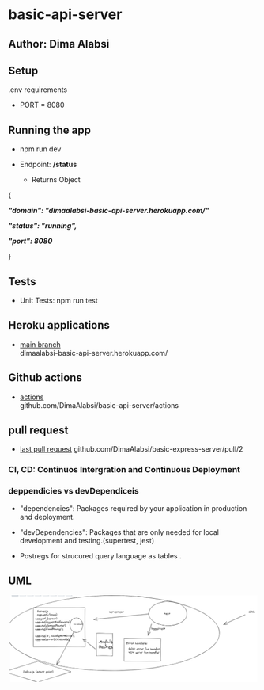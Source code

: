 # basic-api-server


## Author: Dima Alabsi


## Setup
 .env requirements
* PORT = 8080
## Running the app

* npm run dev

* Endpoint:  **/status** 

    * Returns Object

{

  ***"domain": "dimaalabsi-basic-api-server.herokuapp.com/"***

  ***"status": "running",***

  ***"port": 8080***

}


## Tests

* Unit Tests: npm run test


## Heroku applications 

*   [main branch](https://dimaalabsi-basic-api-server.herokuapp.com)  
dimaalabsi-basic-api-server.herokuapp.com/

## Github actions

*    [actions](https://github.com/DimaAlabsi/basic-api-server/actions)      
github.com/DimaAlabsi/basic-api-server/actions
## pull request

* [last pull request](https://github.com/DimaAlabsi/basic-express-server/pull/2)
github.com/DimaAlabsi/basic-express-server/pull/2


### CI, CD: Continuos Intergration and Continuous Deployment

### deppendicies vs devDependiceis

* "dependencies": Packages required by your application in production and deployment.

* "devDependencies": Packages that are only needed for local development and testing.(supertest, jest)

* Postregs for strucured query language as tables .

## UML

![notes](/img/lab03WML.png)

